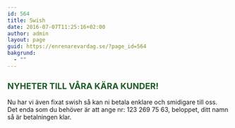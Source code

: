 ```yaml
---
id: 564
title: Swish
date: 2016-07-07T11:25:16+02:00
author: admin
layout: page
guid: https://enrenarevardag.se/?page_id=564
bakgrund:
  - ""
---
```

<h2 style="font-size: 19px; font-weight: bold; color: #1e5d26;">
  NYHETER TILL VÅRA KÄRA KUNDER!
</h2>

Nu har vi även fixat swish så kan ni betala enklare och smidigare till oss.  
Det enda som du behöver är att ange nr: 123 269 75 63, beloppet, ditt namn så är betalningen klar.